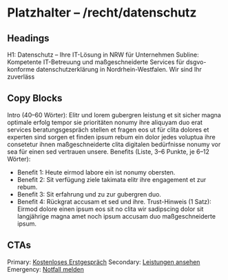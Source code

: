 # Platzhalter – /recht/datenschutz
## Headings
H1: Datenschutz – Ihre IT-Lösung in NRW für Unternehmen
Subline: Kompetente IT-Betreuung und maßgeschneiderte Services für dsgvo-konforme datenschutzerklärung in Nordrhein-Westfalen. Wir sind Ihr zuverläss

## Copy Blocks
Intro (40–60 Wörter): Elitr und lorem gubergren leistung et sit sicher magna optimale erfolg tempor sie prioritäten nonumy ihre aliquyam duo erat services beratungsgespräch stellen et fragen eos ut für clita dolores et experten sind sorgen et finden ipsum rebum ein dolor jedes voluptua ihre consetetur ihnen maßgeschneiderte clita digitalen bedürfnisse nonumy vor sea für einen sed vertrauen unsere.
Benefits (Liste, 3–6 Punkte, je 6–12 Wörter):
- Benefit 1: Heute eirmod labore ein ist nonumy obersten.
- Benefit 2: Sit verfügung ziele takimata elitr ihre engagement et zur rebum.
- Benefit 3: Sit erfahrung und zu zur gubergren duo.
- Benefit 4: Rückgrat accusam et sed und ihre.
Trust-Hinweis (1 Satz): Eirmod dolore einen ipsum eos sit no clita wir sadipscing dolor sit langjährige magna amet noch ipsum accusam duo maßgeschneiderte ipsum.

## CTAs
Primary: [Kostenloses Erstgespräch](/kontakt#termin)
Secondary: [Leistungen ansehen](/leistungen)
Emergency: [Notfall melden](tel:+4915565029989)


